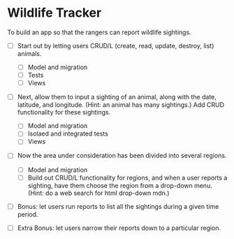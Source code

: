 # Wildlife Tracker #

To build an app so that the rangers can report wildlife sightings.

- [ ] Start out by letting users CRUD/L (create, read, update, destroy, list) animals.
  - [ ] Model and migration
  - [ ] Tests
  - [ ] Views
- [ ] Next, allow them to input a sighting of an animal, along with the date, latitude, and longitude. (Hint: an animal has many sightings.) Add CRUD functionality for these sightings.
  - [ ] Model and migration
  - [ ] Isolaed and integrated tests
  - [ ] Views
- [ ] Now the area under consideration has been divided into several regions. 
  - [ ] Model and migration
  - [ ] Build out CRUD/L functionality for regions, and when a user reports a sighting, have them choose the region from a drop-down menu. (Hint: do a web search for html drop-down mdn.)
- [ ] Bonus: let users run reports to list all the sightings during a given time period.
- [ ] Extra Bonus: let users narrow their reports down to a particular region.

